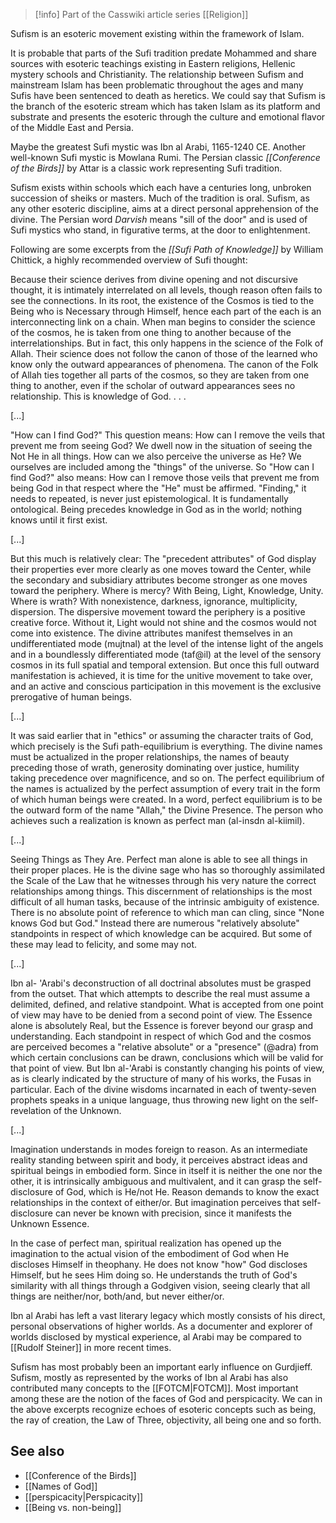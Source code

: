 > [!info] Part of the Casswiki article series [[Religion]]

Sufism is an esoteric movement existing within the framework of Islam.

It is probable that parts of the Sufi tradition predate Mohammed and share sources with esoteric teachings existing in Eastern religions, Hellenic mystery schools and Christianity. The relationship between Sufism and mainstream Islam has been problematic throughout the ages and many Sufis have been sentenced to death as heretics. We could say that Sufism is the branch of the esoteric stream which has taken Islam as its platform and substrate and presents the esoteric through the culture and emotional flavor of the Middle East and Persia.

Maybe the greatest Sufi mystic was Ibn al Arabi, 1165-1240 CE. Another well-known Sufi mystic is Mowlana Rumi. The Persian classic _[[Conference of the Birds]]_ by Attar is a classic work representing Sufi tradition.

Sufism exists within schools which each have a centuries long, unbroken succession of sheiks or masters. Much of the tradition is oral. Sufism, as any other esoteric discipline, aims at a direct personal apprehension of the divine. The Persian word _Darvish_ means "sill of the door" and is used of Sufi mystics who stand, in figurative terms, at the door to enlightenment.

Following are some excerpts from the _[[Sufi Path of Knowledge]]_ by William Chittick, a highly recommended overview of Sufi thought:

Because their science derives from divine opening and not discursive thought, it is intimately interrelated on all levels, though reason often fails to see the connections. In its root, the existence of the Cosmos is tied to the Being who is Necessary through Himself, hence each part of the each is an interconnecting link on a chain. When man begins to consider the science of the cosmos, he is taken from one thing to another because of the interrelationships. But in fact, this only happens in the science of the Folk of Allah. Their science does not follow the canon of those of the learned who know only the outward appearances of phenomena. The canon of the Folk of Allah ties together all parts of the cosmos, so they are taken from one thing to another, even if the scholar of outward appearances sees no relationship. This is knowledge of God. . . .

\[...\]

"How can I find God?" This question means: How can I remove the veils that prevent me from seeing God? We dwell now in the situation of seeing the Not He in all things. How can we also perceive the universe as He? We ourselves are included among the "things" of the universe. So "How can I find God?" also means: How can I remove those veils that prevent me from being God in that respect where the "He" must be affirmed. "Finding," it needs to repeated, is never just epistemological. It is fundamentally ontological. Being precedes knowledge in God as in the world; nothing knows until it first exist.

\[...\]

But this much is relatively clear: The "precedent attributes" of God display their properties ever more clearly as one moves toward the Center, while the secondary and subsidiary attributes become stronger as one moves toward the periphery. Where is mercy? With Being, Light, Knowledge, Unity. Where is wrath? With nonexistence, darkness, ignorance, multiplicity, dispersion. The dispersive movement toward the periphery is a positive creative force. Without it, Light would not shine and the cosmos would not come into existence. The divine attributes manifest themselves in an undifferentiated mode (mujtnal) at the level of the intense light of the angels and in a boundlessly differentiated mode (taf@il) at the level of the sensory cosmos in its full spatial and temporal extension. But once this full outward manifestation is achieved, it is time for the unitive movement to take over, and an active and conscious participation in this movement is the exclusive prerogative of human beings.

\[...\]

It was said earlier that in "ethics" or assuming the character traits of God, which precisely is the Sufi path-equilibrium is everything. The divine names must be actualized in the proper relationships, the names of beauty preceding those of wrath, generosity dominating over justice, humility taking precedence over magnificence, and so on. The perfect equilibrium of the names is actualized by the perfect assumption of every trait in the form of which human beings were created. In a word, perfect equilibrium is to be the outward form of the name "Allah," the Divine Presence. The person who achieves such a realization is known as perfect man (al-insdn al-kiimil).

\[...\]

Seeing Things as They Are. Perfect man alone is able to see all things in their proper places. He is the divine sage who has so thoroughly assimilated the Scale of the Law that he witnesses through his very nature the correct relationships among things. This discernment of relationships is the most difficult of all human tasks, because of the intrinsic ambiguity of existence. There is no absolute point of reference to which man can cling, since "None knows God but God." Instead there are numerous "relatively absolute" standpoints in respect of which knowledge can be acquired. But some of these may lead to felicity, and some may not.

\[...\]

Ibn al- 'Arabi's deconstruction of all doctrinal absolutes must be grasped from the outset. That which attempts to describe the real must assume a delimited, defined, and relative standpoint. What is accepted from one point of view may have to be denied from a second point of view. The Essence alone is absolutely Real, but the Essence is forever beyond our grasp and understanding. Each standpoint in respect of which God and the cosmos are perceived becomes a "relative absolute" or a "presence" (@adra) from which certain conclusions can be drawn, conclusions which will be valid for that point of view. But Ibn al-'Arabi is constantly changing his points of view, as is clearly indicated by the structure of many of his works, the Fusas in particular. Each of the divine wisdoms incarnated in each of twenty-seven prophets speaks in a unique language, thus throwing new light on the self-revelation of the Unknown.

\[...\]

Imagination understands in modes foreign to reason. As an intermediate reality standing between spirit and body, it perceives abstract ideas and spiritual beings in embodied form. Since in itself it is neither the one nor the other, it is intrinsically ambiguous and multivalent, and it can grasp the self-disclosure of God, which is He/not He. Reason demands to know the exact relationships in the context of either/or. But imagination perceives that self-disclosure can never be known with precision, since it manifests the Unknown Essence.

In the case of perfect man, spiritual realization has opened up the imagination to the actual vision of the embodiment of God when He discloses Himself in theophany. He does not know "how" God discloses Himself, but he sees Him doing so. He understands the truth of God's similarity with all things through a Godgiven vision, seeing clearly that all things are neither/nor, both/and, but never either/or.

Ibn al Arabi has left a vast literary legacy which mostly consists of his direct, personal observations of higher worlds. As a documenter and explorer of worlds disclosed by mystical experience, al Arabi may be compared to [[Rudolf Steiner]] in more recent times.

Sufism has most probably been an important early influence on Gurdjieff. Sufism, mostly as represented by the works of Ibn al Arabi has also contributed many concepts to the [[FOTCM|FOTCM]]. Most important among these are the notion of the faces of God and perspicacity. We can in the above excerpts recognize echoes of esoteric concepts such as being, the ray of creation, the Law of Three, objectivity, all being one and so forth.

See also
--------

*   [[Conference of the Birds]]
*   [[Names of God]]
*   [[perspicacity|Perspicacity]]
*   [[Being vs. non-being]]
